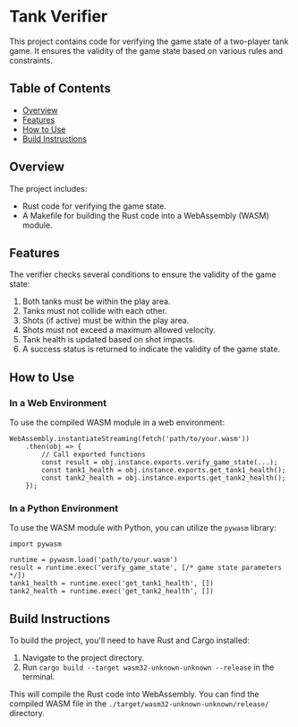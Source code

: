 # Tank Verifier

This project contains code for verifying the game state of a two-player tank game. It ensures the validity of the game state based on various rules and constraints.

## Table of Contents

- [Overview](#overview)
- [Features](#features)
- [How to Use](#how-to-use)
- [Build Instructions](#build-instructions)

## Overview

The project includes:

- Rust code for verifying the game state.
- A Makefile for building the Rust code into a WebAssembly (WASM) module.

## Features

The verifier checks several conditions to ensure the validity of the game state:

1.  Both tanks must be within the play area.
2.  Tanks must not collide with each other.
3.  Shots (if active) must be within the play area.
4.  Shots must not exceed a maximum allowed velocity.
5.  Tank health is updated based on shot impacts.
6.  A success status is returned to indicate the validity of the game state.

## How to Use

### In a Web Environment

To use the compiled WASM module in a web environment:

    WebAssembly.instantiateStreaming(fetch('path/to/your.wasm'))
        .then(obj => {
            // Call exported functions
            const result = obj.instance.exports.verify_game_state(...);
            const tank1_health = obj.instance.exports.get_tank1_health();
            const tank2_health = obj.instance.exports.get_tank2_health();
        });

### In a Python Environment

To use the WASM module with Python, you can utilize the `pywasm` library:

    import pywasm

    runtime = pywasm.load('path/to/your.wasm')
    result = runtime.exec('verify_game_state', [/* game state parameters */])
    tank1_health = runtime.exec('get_tank1_health', [])
    tank2_health = runtime.exec('get_tank2_health', [])

## Build Instructions

To build the project, you'll need to have Rust and Cargo installed:

1.  Navigate to the project directory.
2.  Run `cargo build --target wasm32-unknown-unknown --release` in the terminal.

This will compile the Rust code into WebAssembly. You can find the compiled WASM file in the `./target/wasm32-unknown-unknown/release/` directory.
